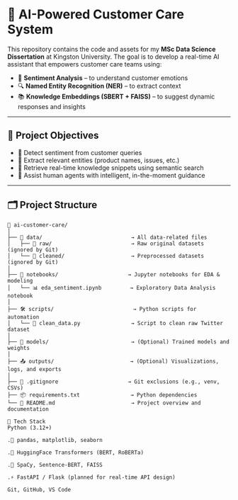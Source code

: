 # 🤖 AI-Powered Customer Care System

This repository contains the code and assets for my **MSc Data Science Dissertation** at Kingston University. The goal is to develop a real-time AI assistant that empowers customer care teams using:

- 💬 **Sentiment Analysis** – to understand customer emotions
- 🔍 **Named Entity Recognition (NER)** – to extract context
- 📚 **Knowledge Embeddings (SBERT + FAISS)** – to suggest dynamic responses and insights

---

## 🎯 Project Objectives

- 🧠 Detect sentiment from customer queries
- 🧾 Extract relevant entities (product names, issues, etc.)
- 🔎 Retrieve real-time knowledge snippets using semantic search
- 🤝 Assist human agents with intelligent, in-the-moment guidance

---

## 🗂️ Project Structure

```text
📁 ai-customer-care/
│
├── 📂 data/                            → All data-related files
│   ├── 📄 raw/                         → Raw original datasets (ignored by Git)
│   └── 📄 cleaned/                     → Preprocessed datasets (ignored by Git)
│
├── 📓 notebooks/                      → Jupyter notebooks for EDA & modeling
│   └── 📊 eda_sentiment.ipynb         → Exploratory Data Analysis notebook
│
├── 🛠 scripts/                         → Python scripts for automation
│   └── 🧹 clean_data.py                → Script to clean raw Twitter dataset
│
├── 🧠 models/                          → (Optional) Trained models and weights
│
├── 📤 outputs/                        → (Optional) Visualizations, logs, and exports
│
├── 📄 .gitignore                      → Git exclusions (e.g., venv, CSVs)
├── 📦 requirements.txt                → Python dependencies
└── 📝 README.md                        → Project overview and documentation

🧰 Tech Stack
Python (3.12+)

.🐼 pandas, matplotlib, seaborn

.🤗 HuggingFace Transformers (BERT, RoBERTa)

.🧠 SpaCy, Sentence-BERT, FAISS

.⚡ FastAPI / Flask (planned for real-time API design)

Git, GitHub, VS Code
```
